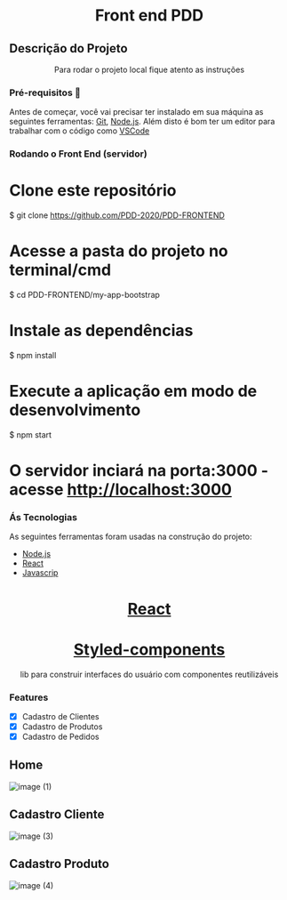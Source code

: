 <h1 align="center">Front end PDD</h1>

## Descrição do Projeto
<p align="center">Para rodar o projeto local fique atento as instruções</p>

### Pré-requisitos 🚀

Antes de começar, você vai precisar ter instalado em sua máquina as seguintes ferramentas:
[Git](https://git-scm.com), [Node.js](https://nodejs.org/en/). 
Além disto é bom ter um editor para trabalhar com o código como [VSCode](https://code.visualstudio.com/)


### Rodando o Front End (servidor)

# Clone este repositório
$ git clone <https://github.com/PDD-2020/PDD-FRONTEND>

# Acesse a pasta do projeto no terminal/cmd
$ cd PDD-FRONTEND/my-app-bootstrap

# Instale as dependências
$ npm install

# Execute a aplicação em modo de desenvolvimento
$ npm start

# O servidor inciará na porta:3000 - acesse <http://localhost:3000> 

### Ás Tecnologias
As seguintes ferramentas foram usadas na construção do projeto:

- [Node.js](https://nodejs.org/en/)
- [React](https://pt-br.reactjs.org/)
- [Javascrip](https://www.javascriptlan.org/)

<h1 align="center">
    <a href="https://reactstrap.github.io/"> React</a>
</h1>
<h1 align="center">
    <a href="https://styled-components.com/"> Styled-components</a>
</h1>
<p align="center"> lib para construir interfaces do usuário com componentes reutilizáveis</p>

### Features

- [x] Cadastro de Clientes
- [x] Cadastro de Produtos
- [x] Cadastro de Pedidos

## Home

![image (1)](https://user-images.githubusercontent.com/31622166/99134429-7cc1e400-25fc-11eb-83e6-761e0cb10ebf.png)

## Cadastro Cliente

![image (3)](https://user-images.githubusercontent.com/31622166/99134737-d1199380-25fd-11eb-99db-7f651ac8dd1b.png)

## Cadastro Produto

![image (4)](https://user-images.githubusercontent.com/31622166/99134852-5ac96100-25fe-11eb-8575-9442fad224da.png)





